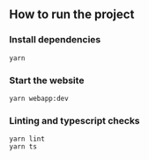 ## How to run the project

### Install dependencies

```
yarn
```

### Start the website

```
yarn webapp:dev
```

### Linting and typescript checks

```
yarn lint
yarn ts
```
